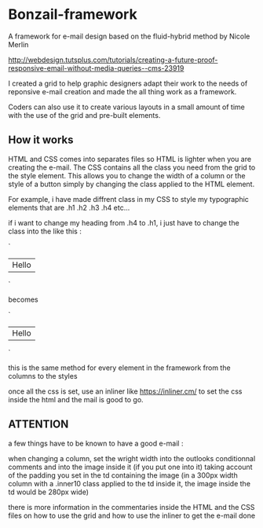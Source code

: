 # Bonzail-framework
A framework for e-mail design based on the fluid-hybrid method by Nicole Merlin

http://webdesign.tutsplus.com/tutorials/creating-a-future-proof-responsive-email-without-media-queries--cms-23919

I created a grid to help graphic designers adapt their work to the needs of reponsive e-mail creation and made the all thing work as a framework.

Coders can also use it to create various layouts in a small amount of time with the use of the grid and pre-built elements.

## How it works

HTML and CSS comes into separates files so HTML is lighter when you are creating the e-mail. The CSS contains all the class you need from the grid to the style element. This allows you to change the width of a column or the style of a button simply by changing the class applied to the HTML element.

For example, i have made diffrent class in my CSS to style my typographic elements that are .h1 .h2 .h3 .h4 etc...

if i want to change my heading from .h4 to .h1, i just have to change the class into the <td> like this :

`
<table>
  <tr>
    <td class="h4">
      Hello
    </td>
  </tr>
</table>
`
  
becomes
  
`
<table>
  <tr>
    <td class="h1">
      Hello
    </td>
  </tr>
</table>
`
  
this is the same method for every element in the framework from the columns to the styles
  
once all the css is set, use an inliner like https://inliner.cm/ to set the css inside the html and the mail is good to go.
  
## ATTENTION
  
a few things have to be known to have a good e-mail :
  
when changing a column, set the wright width into the outlooks conditionnal comments and into the image inside it (if you put one into it) taking account of the padding you set in the td containing the image (in a 300px width column with a .inner10 class applied to the td inside it, the image inside the td would be 280px wide)

there is more information in the commentaries inside the HTML and the CSS files on how to use the grid and how to use the inliner to get the e-mail done
